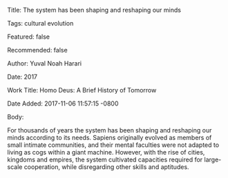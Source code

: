 Title:  The system has been shaping and reshaping our minds

Tags:   cultural evolution

Featured: false

Recommended: false

Author: Yuval Noah Harari

Date:   2017

Work Title: Homo Deus: A Brief History of Tomorrow

Date Added: 2017-11-06 11:57:15 -0800

Body: 

For thousands of years the system has been shaping and reshaping our minds according to its needs. Sapiens originally evolved as members of small intimate communities, and their mental faculties were not adapted to living as cogs within a giant machine. However, with the rise of cities, kingdoms and empires, the system cultivated capacities required for large-scale cooperation, while disregarding other skills and aptitudes. 

